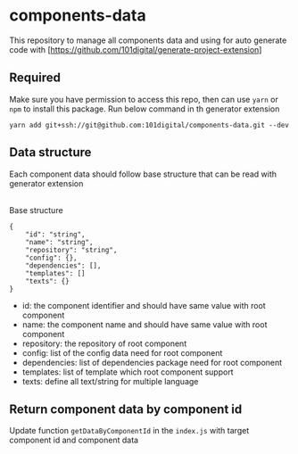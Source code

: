 # components-data

This repository to manage all components data and using for auto generate code with [https://github.com/101digital/generate-project-extension]

## Required

Make sure you have permission to access this repo, then can use `yarn` or `npm` to install this package.
Run below command in th generator extension

```
yarn add git+ssh://git@github.com:101digital/components-data.git --dev
```

## Data structure

Each component data should follow base structure that can be read with generator extension

<br>Base structure</br>

```
{
    "id": "string",
    "name": "string",
    "repository": "string",
    "config": {},
    "dependencies": [],
    "templates": []
    "texts": {}
}
```

- id: the component identifier and should have same value with root component
- name: the component name and should have same value with root component
- repository: the repository of root component
- config: list of the config data need for root component
- dependencies: list of dependencies package need for root component
- templates: list of template which root component support
- texts: define all text/string for multiple language

## Return component data by component id

Update function `getDataByComponentId` in the `index.js` with target component id and component data
